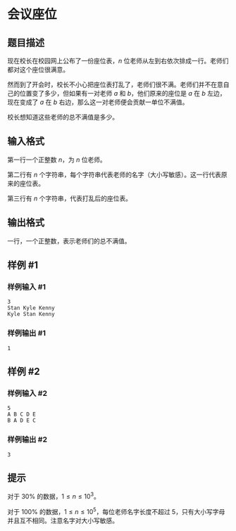 # 会议座位

## 题目描述

现在校长在校园网上公布了一份座位表，$n$ 位老师从左到右依次排成一行。老师们都对这个座位很满意。

然而到了开会时，校长不小心把座位表打乱了，老师们很不满。老师们并不在意自己的位置变了多少，但如果有一对老师 $a$ 和 $b$，他们原来的座位是 $a$ 在 $b$ 左边，现在变成了 $a$ 在 $b$ 右边，那么这一对老师便会贡献一单位不满值。

校长想知道这些老师的总不满值是多少。

## 输入格式

第一行一个正整数 $n$，为 $n$ 位老师。

第二行有 $n$ 个字符串，每个字符串代表老师的名字（大小写敏感）。这一行代表原来的座位表。

第三行有 $n$ 个字符串，代表打乱后的座位表。

## 输出格式

一行，一个正整数，表示老师们的总不满值。

## 样例 #1

### 样例输入 #1
```
3
Stan Kyle Kenny
Kyle Stan Kenny
```

### 样例输出 #1

```
1
```

## 样例 #2

### 样例输入 #2
```
5
A B C D E
B A D E C
```

### 样例输出 #2

```
3
```

## 提示

对于 $30\%$ 的数据，$1\le n \le 10^3$。

对于 $100\%$ 的数据，$1\le n \le 10^5$，每位老师名字长度不超过 $5$，只有大小写字母并且互不相同。注意名字对大小写敏感。
